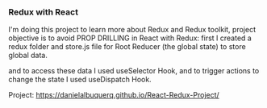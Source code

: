 ### Redux with React

I'm doing this project to learn more about Redux and Redux toolkit, project objective is to avoid PROP DRILLING in React with Redux: first I created a redux folder and store.js file for Root Reducer (the global state) to store global data. 

and to access these data I used useSelector Hook, and to trigger actions to change the state I used useDispatch Hook.

Project: https://danielalbuquerq.github.io/React-Redux-Project/
